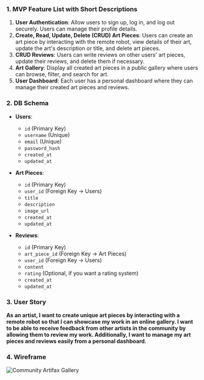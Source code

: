### 1. MVP Feature List with Short Descriptions

1. **User Authentication**: Allow users to sign up, log in, and log out securely. Users can manage their profile details.
2. **Create, Read, Update, Delete (CRUD) Art Pieces**: Users can create an art piece by interacting with the remote robot, view details of their art, update the art's description or title, and delete art pieces.
3. **CRUD Reviews**: Users can write reviews on other users' art pieces, update their reviews, and delete them if necessary.
4. **Art Gallery**: Display all created art pieces in a public gallery where users can browse, filter, and search for art.
5. **User Dashboard**: Each user has a personal dashboard where they can manage their created art pieces and reviews.

### 2. DB Schema

- **Users**: 
  - `id` (Primary Key)
  - `username` (Unique)
  - `email` (Unique)
  - `password_hash`
  - `created_at`
  - `updated_at`

- **Art Pieces**: 
  - `id` (Primary Key)
  - `user_id` (Foreign Key -> Users)
  - `title`
  - `description`
  - `image_url`
  - `created_at`
  - `updated_at`

- **Reviews**:
  - `id` (Primary Key)
  - `art_piece_id` (Foreign Key -> Art Pieces)
  - `user_id` (Foreign Key -> Users)
  - `content`
  - `rating` (Optional, if you want a rating system)
  - `created_at`
  - `updated_at`

### 3. User Story

**As an artist, I want to create unique art pieces by interacting with a remote robot so that I can showcase my work in an online gallery. I want to be able to receive feedback from other artists in the community by allowing them to review my work. Additionally, I want to manage my art pieces and reviews easily from a personal dashboard.**


### 4. Wireframe

![Community Artifax Gallery](https://i.ibb.co/fMxQBTr/3360962-E-E9-AD-48-EF-A366-C058-C3215-E1-E.jpg)

